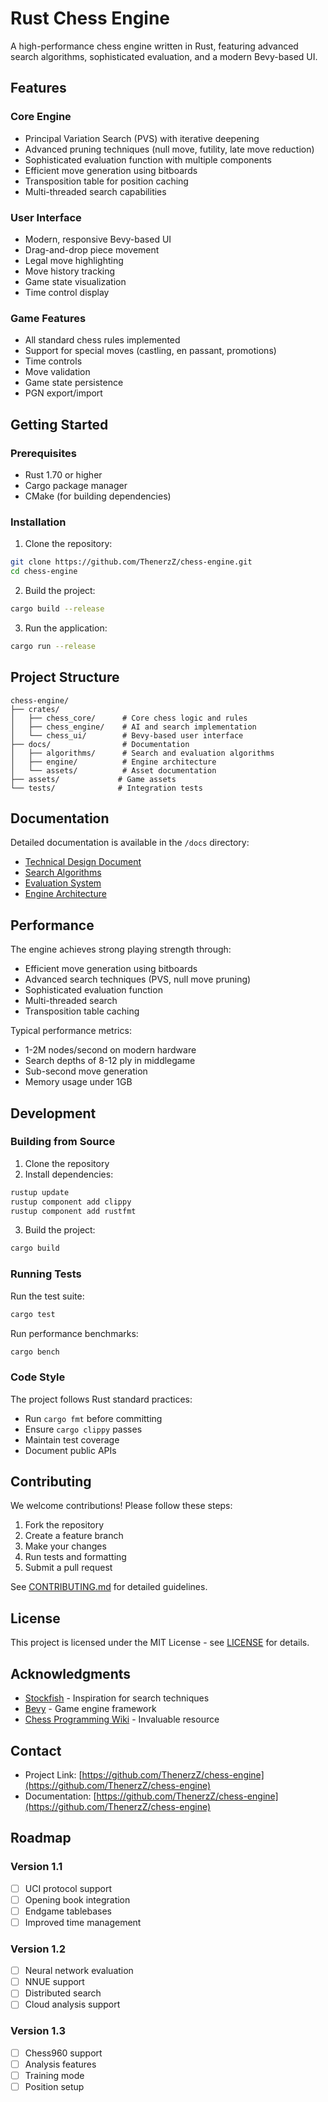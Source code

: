# Rust Chess Engine

A high-performance chess engine written in Rust, featuring advanced search algorithms, sophisticated evaluation, and a modern Bevy-based UI.

## Features

### Core Engine
- Principal Variation Search (PVS) with iterative deepening
- Advanced pruning techniques (null move, futility, late move reduction)
- Sophisticated evaluation function with multiple components
- Efficient move generation using bitboards
- Transposition table for position caching
- Multi-threaded search capabilities

### User Interface
- Modern, responsive Bevy-based UI
- Drag-and-drop piece movement
- Legal move highlighting
- Move history tracking
- Game state visualization
- Time control display

### Game Features
- All standard chess rules implemented
- Support for special moves (castling, en passant, promotions)
- Time controls
- Move validation
- Game state persistence
- PGN export/import

## Getting Started

### Prerequisites
- Rust 1.70 or higher
- Cargo package manager
- CMake (for building dependencies)

### Installation

1. Clone the repository:
```bash
git clone https://github.com/ThenerzZ/chess-engine.git
cd chess-engine
```

2. Build the project:
```bash
cargo build --release
```

3. Run the application:
```bash
cargo run --release
```

## Project Structure

```
chess-engine/
├── crates/
│   ├── chess_core/      # Core chess logic and rules
│   ├── chess_engine/    # AI and search implementation
│   └── chess_ui/        # Bevy-based user interface
├── docs/                # Documentation
│   ├── algorithms/      # Search and evaluation algorithms
│   ├── engine/          # Engine architecture
│   └── assets/          # Asset documentation
├── assets/             # Game assets
└── tests/              # Integration tests
```

## Documentation

Detailed documentation is available in the `/docs` directory:

- [Technical Design Document](docs/TECHNICAL_DESIGN.md)
- [Search Algorithms](docs/algorithms/README.md)
- [Evaluation System](docs/evaluation/README.md)
- [Engine Architecture](docs/engine/README.md)

## Performance

The engine achieves strong playing strength through:

- Efficient move generation using bitboards
- Advanced search techniques (PVS, null move pruning)
- Sophisticated evaluation function
- Multi-threaded search
- Transposition table caching

Typical performance metrics:
- 1-2M nodes/second on modern hardware
- Search depths of 8-12 ply in middlegame
- Sub-second move generation
- Memory usage under 1GB

## Development

### Building from Source

1. Clone the repository
2. Install dependencies:
```bash
rustup update
rustup component add clippy
rustup component add rustfmt
```

3. Build the project:
```bash
cargo build
```

### Running Tests

Run the test suite:
```bash
cargo test
```

Run performance benchmarks:
```bash
cargo bench
```

### Code Style

The project follows Rust standard practices:
- Run `cargo fmt` before committing
- Ensure `cargo clippy` passes
- Maintain test coverage
- Document public APIs

## Contributing

We welcome contributions! Please follow these steps:

1. Fork the repository
2. Create a feature branch
3. Make your changes
4. Run tests and formatting
5. Submit a pull request

See [CONTRIBUTING.md](CONTRIBUTING.md) for detailed guidelines.

## License

This project is licensed under the MIT License - see [LICENSE](LICENSE) for details.

## Acknowledgments

- [Stockfish](https://stockfishchess.org/) - Inspiration for search techniques
- [Bevy](https://bevyengine.org/) - Game engine framework
- [Chess Programming Wiki](https://www.chessprogramming.org/) - Invaluable resource

## Contact

- Project Link: [https://github.com/ThenerzZ/chess-engine](https://github.com/ThenerzZ/chess-engine)
- Documentation: [https://github.com/ThenerzZ/chess-engine](https://github.com/ThenerzZ/chess-engine)

## Roadmap

### Version 1.1
- [ ] UCI protocol support
- [ ] Opening book integration
- [ ] Endgame tablebases
- [ ] Improved time management

### Version 1.2
- [ ] Neural network evaluation
- [ ] NNUE support
- [ ] Distributed search
- [ ] Cloud analysis support

### Version 1.3
- [ ] Chess960 support
- [ ] Analysis features
- [ ] Training mode
- [ ] Position setup
